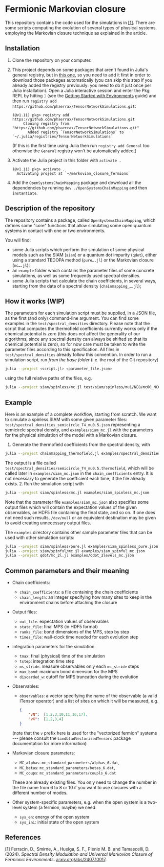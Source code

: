 # Fermionic Markovian closure

This repository contains the code used for the simulations in [[1]](#1).
There are some scripts computing the evolution of several types of physical
systems, employing the Markovian closure technique as explained in the article.

## Installation

1) Clone the repository on your computer.
2) This project depends on some packages that aren't found in Julia's general
    registry, but in [this one](https://github.com/phaerrax/TensorNetworkSimulations),
    so you need to add it first in order to download those packages
    automatically (you can skip this step if you already added the registry
    previously: you need to do it just once per Julia installation). Open a
    Julia interactive session and enter the Pkg REPL by hitting `]` (see the
    [Getting Started with Environments](https://pkgdocs.julialang.org/v1/getting-started/#Getting-Started-with-Environments)
    guide) and then run `registry add https://github.com/phaerrax/TensorNetworkSimulations.git`:

    ```julia-repl
    (@v1.11) pkg> registry add https://github.com/phaerrax/TensorNetworkSimulations.git
         Cloning registry from "https://github.com/phaerrax/TensorNetworkSimulations.git"
           Added registry `TensorNetworkSimulations` to `~/.julia/registries/TensorNetworkSimulations`
    ```

    (If this is the first time using Julia then run `registry add General` too
    otherwise the `General` registry won't be automatically added.)

3) Activate the Julia project in this folder with `activate .`

    ```julia-repl
    (@v1.11) pkg> activate .
      Activating project at `~/markovian_closure_fermions`
    ```

4) Add the `OpenSystemsChainMapping` package and download all the
    dependencies by running `dev ./OpenSystemsChainMapping` and then
    `instantiate`. 

## Description of the repository

The repository contains a package, called `OpenSystemsChainMapping`, which
defines some "core" functions that allow simulating some open quantum systems
in contact with one or two environments.

You will find:

* some Julia scripts which perform the simulation of some physical models such
  as the SIAM (`siam`) or a quantum dot impurity (`qdot`), either using a
  standard TEDOPA method (`pure….jl`) or the Markovian closure (`mc….jl`);
* an `example` folder which contains the parameter files of some concrete
  simulations, as well as some frequently used spectral densities.
* some Julia scripts that calculate the chain coefficients, in several ways,
  starting from the data of a spectral density (`chainmapping_….jl`);

## How it works (WIP)

The parameters for each simulation script must be supplied, in a JSON file, as
the first (and only) command-line argument. You can find some examples in the
`test/spectral_densities` directory. Please note that the script that computes
the thermofield coefficients currently works only if the chemical potential is
zero (this does not affect the generality of our algorithms, since any spectral
density can always be shifted so that its chemical potential is zero), so for
now care must be taken to write the parameter files according to this
specification. All files in `test/spectral_densities` already follow this
convention.
In order to run a simulation script, run *from the base folder* (i.e. the root
of the Git repository)

```bash
julia --project <script.jl> <parameter_file.json>
```

using the full relative paths of the files, e.g.

```bash
julia --project siam/spinless/mc.jl test/siam/spinless/mu1/NE8/mc60_NC6.json
```

## Example

Here is an example of a complete workflow, starting from scratch.
We want to simulate a spinless SIAM with some given parameter files:
`test/spectral_densities_semicircle_T4_mu0.5.json` representing a semicircle
spectral density, and `examples/siam_mc.jl` with the parameters for the
physical simulation of the model with a Markovian closure.

1. Generate the thermofield coefficients from the spectral density, with

  ```bash
  julia --project chainmapping_thermofield.jl examples/spectral_densities/semicircle_T4_mu0.5.json
  ```

  The output is a file called
  `test/spectral_densities/semicircle_T4_mu0.5.thermofield`, which will be called
  later in `examples/siam_mc.json` in the `chain_coefficients` entry.
  It is not necessary to generate the coefficient each time, if the file already
  exists.
2. Run the simulation script with

  ```bash
  julia --project siam/spinless/mc.jl examples/siam_spinless_mc.json
  ```

  Note that the parameter file `examples/siam_mc.json` also specifies some
  output files which will contain the expectation values of the given
  observables, an HDF5 file containing the final state, and so on.
  If one does not need such results, `/dev/null` or an equivalent destination
  may be given to avoid creating unnecessary output files.

The `examples` directory contains other sample parameter files that can be
used with other simulation scripts:

```bash
julia --project siam/spinless/pure.jl examples/siam_spinless_pure.json
julia --project siam/spinful/mc.jl examples/siam_spinful_mc.json
julia --project qdot/mc_2l.jl examples/qdot_2levels_mc.json
```

## Common parameters and their meaning

* Chain coefficients:

    - `chain_coefficients`: a file containing the chain coefficients
    - `chain_length`: an integer specifying how many sites to keep in the
      environment chains before attaching the closure

* Output files:

    - `out_file`: expectation values of observables
    - `state_file`: final MPS (in HDF5 format)
    - `ranks_file`: bond dimensions of the MPS, step by step
    - `times_file`: wall-clock time needed for each evolution step

* Integration parameters for the simulation:

    - `tmax`: final (physical) time of the simulation
    - `tstep`: integration time step
    - `ms_stride`: measure observables only each `ms_stride` steps
    - `max_bond`: maximum bond dimension for the MPS
    - `discarded_w`: cutoff for MPS truncation during the evolution

* Observables:

    - `observables`: a vector specifying the name of the observable (a valid
    ITensor operator) and a list of sites on which it will be measured, e.g.

        ```json
        {
            "vN":  [1,2,3,10,11,16,17],
            "vX":  [1,2,3,4]
        }
        ```

    (note that the `v` prefix here is used for the "vectorized fermion" systems
    --- please consult the `LindbladVectorizedTensors` package documentation for
    more information)

* Markovian closure parameters:

    - `MC_alphas`: `mc_standard_parameters/alphas_6.dat`,
    - `MC_betas`: `mc_standard_parameters/betas_6.dat`,
    - `MC_coups`: `mc_standard_parameters/coupls_6.dat`

    These are already existing files. You only need to change the number in the
    file name from 6 to 8 or 10 if you want to use closures with a different
    number of modes.

* Other system-specific parameters, e.g. when the open system is a two-level
system (a fermion, maybe) we need:

    - `sys_en`: energy of the open system
    - `sys_ini`: initial state of the open system

## References

<a id="1">[1]</a>
Ferracin, D., Smirne, A., Huelga, S. F., Plenio M. B. and Tamascelli, D. (2024).
_Spectral Density Modulation and Universal Markovian Closure of Fermionic
Environments_. [arxiv.org/abs/2407.10017](https://arxiv.org/abs/2407.10017).
